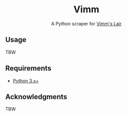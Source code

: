 <div align="center">

# Vimm

A Python scraper for [Vimm's Lair](https://vimm.net/)

</div>

## Usage
TBW

## Requirements
* [Python 3.x+](https://www.python.org/)

## Acknowledgments
TBW
